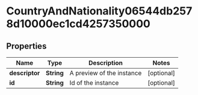 

# CountryAndNationality06544db2578d10000ec1cd4257350000


## Properties

| Name | Type | Description | Notes |
|------------ | ------------- | ------------- | -------------|
|**descriptor** | **String** | A preview of the instance |  [optional] |
|**id** | **String** | Id of the instance |  [optional] |



